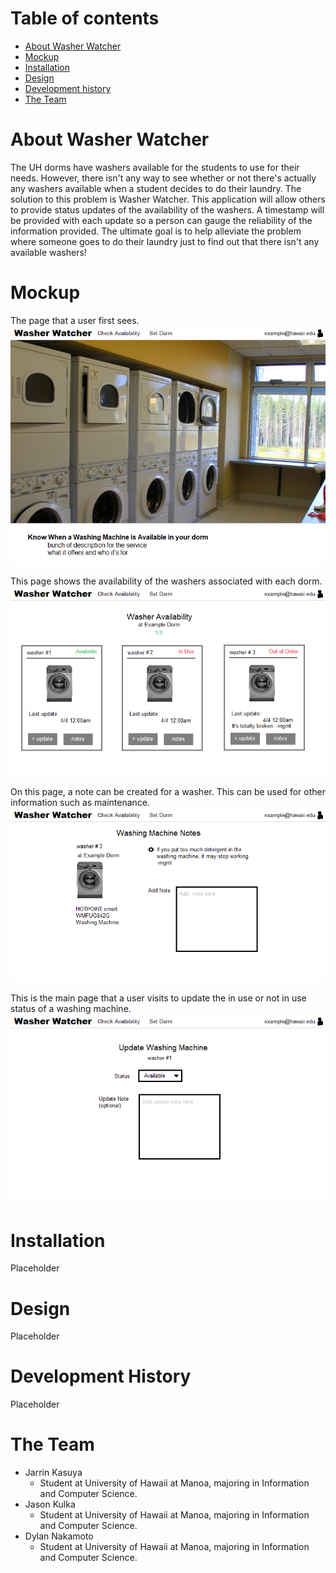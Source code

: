 # Table of contents

* [About Washer Watcher](#about-washer-watcher)
* [Mockup](#mockup)
* [Installation](#installation)
* [Design](#design)
* [Development history](#development-history)
* [The Team](#the-team)

# About Washer Watcher
The UH dorms have washers available for the students to use for their needs. However, there isn't any way to see whether or not there's actually any washers available when a student decides to do their laundry. The solution to this problem is Washer Watcher. This application will allow others to provide status updates of the availability of the washers. A timestamp will be provided with each update so a person can gauge the reliability of the information provided. The ultimate goal is to help alleviate the problem where someone goes to do their laundry just to find out that there isn't any available washers!

# Mockup
The page that a user first sees.
![](images/home-page.png)

This page shows the availability of the washers associated with each dorm.
![](images/washer-availability.png)

On this page, a note can be created for a washer. This can be used for other information such as maintenance.
![](images/washer-notes.png)

This is the main page that a user visits to update the in use or not in use status of a washing machine.
![](images/washer-update.png)

# Installation
Placeholder

# Design
Placeholder

# Development History
Placeholder

# The Team
- Jarrin Kasuya
  * Student at University of Hawaii at Manoa, majoring in Information and Computer Science.  
- Jason Kulka  
  * Student at University of Hawaii at Manoa, majoring in Information and Computer Science.  
- Dylan Nakamoto  
  * Student at University of Hawaii at Manoa, majoring in Information and Computer Science.  
